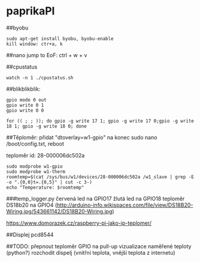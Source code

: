 # paprikaPI


##byobu
```
sudo apt-get install byobu, byobu-enable
kill window: ctr+a, k
```


##nano
jump to EoF: ctrl + w + v


##cpustatus
```
watch -n 1 ./cpustatus.sh
```


##blikblikblik:
```
gpio mode 0 out
gpio write 0 1
gpio write 0 0

for (( ; ; )); do gpio -g write 17 1; gpio -g write 17 0;gpio -g write 18 1; gpio -g write 18 0; done
```

##Těploměr:
přidat "dtoverlay=w1-gpio" na konec sudo nano /boot/config.txt, reboot

teploměr id: 28-000006dc502a
```
sudo modprobe w1-gpio
sudo modprobe w1-therm
roomtemp=$(cat /sys/bus/w1/devices/28-000006dc502a /w1_slave | grep -E -o ".{0,0}t=.{0,5}" | cut -c 3-)
echo "Temperature: $roomtemp"
```
###temp_logger.py
červená led na GPIO17
žlutá led na GPIO18
teploměr DS18b20 na GPIO4 (http://arduino-info.wikispaces.com/file/view/DS18B20-Wiring.jpg/543661142/DS18B20-Wiring.jpg)


https://www.domorazek.cz/raspberry-pi-jako-ip-teplomer/

##Displej
pcd8544

##TODO:
přepnout teploměr GPIO na pull-up
vizualizace naměřené teploty (python?)
rozchodit dispelj (vnitřní teplota, vnější teplota z internetu)
